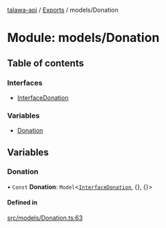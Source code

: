 [talawa-api](../README.md) / [Exports](../modules.md) / models/Donation

# Module: models/Donation

## Table of contents

### Interfaces

- [InterfaceDonation](../interfaces/models_Donation.InterfaceDonation.md)

### Variables

- [Donation](models_Donation.md#donation)

## Variables

### Donation

• `Const` **Donation**: `Model`\<[`InterfaceDonation`](../interfaces/models_Donation.InterfaceDonation.md), \{\}, \{\}\>

#### Defined in

[src/models/Donation.ts:63](https://github.com/PalisadoesFoundation/talawa-api/blob/806e21a/src/models/Donation.ts#L63)
